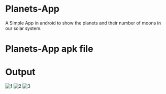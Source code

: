 # Planets-App
A Simple App in android to show the planets and their number of moons in our solar system.

# Planets-App apk file

# Output
![1](https://github.com/CGreenP/Planets-App/assets/56307530/49d16a69-0b53-42ef-adc3-aa886b3eb49f)
![2](https://github.com/CGreenP/Planets-App/assets/56307530/41bbd133-096a-4ee1-a152-b0b671af4678)
![3](https://github.com/CGreenP/Planets-App/assets/56307530/21015c2a-dba1-4c41-8efe-dcb92788b2f7)
